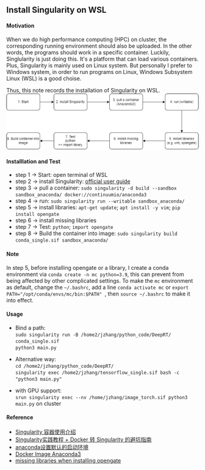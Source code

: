 ## Install Singularity on WSL


#### Motivation
When we do high performance computing (HPC) on cluster, the corresponding running environment should also be uploaded. In the other words, the programs should work in a specific container.
Luckily, Singlularity is just doing this. It's a platform that can load various containers. 
Plus, Singularity is mainly used on Linux system. But personally I prefer to Windows system, in order to run programs on Linux, Windows Subsystem Linux (WSL) is a good choise.

Thus, this note records the installation of Singularity on WSL.
![flowchart](https://github.com/jizhang02/Figure-Factory/blob/becd08a8af7027a7f77a6cbcce654f6f810972f3/Fig_CS/Figure-Factory-install%20singularity.drawio.png)
#### Installlation and Test
* step 1 -> Start: open terminal of WSL
* step 2 -> install Singularity: [official user guide](https://docs.sylabs.io/guides/latest/user-guide/quick_start.html)
* step 3 -> pull a container: `sudo singularity -d build --sandbox sandbox_anaconda/ docker://continuumio/anaconda3`  
* step 4 -> run: `sudo singularity run --writable sandbox_anaconda/`
* step 5 -> install libraries: `apt-get update`; `apt install -y vim`; `pip install opengate`
* step 6 -> install missing libraries
* step 7 -> Test: `python`; `import opengate`
* step 8 -> Build the container into image: `sudo singularity build conda_single.sif sandbox_anaconda/`

#### Note
In step 5, before installing opengate or a library, I create a conda environment via `conda create -n mc python=3.9`, this can prevent from being affected by other complicated settings. To make the `mc` environment as default, change the `~/.bashrc`, add a line `conda activate mc` or `export PATH="/opt/conda/envs/mc/bin:$PATH" `, then `source ~/.bashrc` to make it into effect.
#### Usage
* Bind a path:    
`sudo singularity run -B /home2/jzhang/python_code/DeepRT/ conda_single.sif`     
`python3 main.py`

* Alternative way:    
`cd /home2/jzhang/python_code/DeepRT/`    
`singularity exec /home2/jzhang/tensorflow_single.sif bash -c "python3 main.py"`

* with GPU support:    
`srun singularity exec --nv /home/jzhang/image_torch.sif python3 main.py` on cluster

#### Reference
  * [Singularity 容器使用介绍](https://www.xiexianbin.cn/hpc/singularity/index.html)
  * [Singularity实践教程 + Docker 转 Singularity 的避坑指南](https://blog.csdn.net/Tanqy1997/article/details/125304273)
  * [anaconda设置默认的启动环境](https://blog.csdn.net/weixin_40548136/article/details/106331324)
  * [Docker Image Anaconda3](https://hub.docker.com/r/continuumio/anaconda3)
  * [missing libraries when installing opengate](https://stackoverflow.com/questions/55313610/importerror-libgl-so-1-cannot-open-shared-object-file-no-such-file-or-directo)
